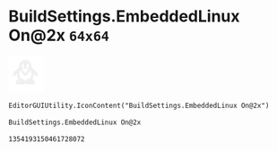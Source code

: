 # BuildSettings.EmbeddedLinux On@2x `64x64`
<img src="/img/BuildSettings.EmbeddedLinux%20On@2x.png" width=64 height=64>

``` CSharp
EditorGUIUtility.IconContent("BuildSettings.EmbeddedLinux On@2x")
```
```
BuildSettings.EmbeddedLinux On@2x
```
```
1354193150461728072
```
